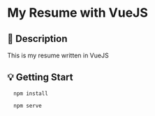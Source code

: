 # My Resume with VueJS

## 📖 Description

This is my resume written in VueJS

## 💡 Getting Start

```
  npm install

  npm serve
```
